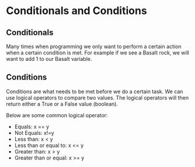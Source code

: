 # Conditionals and Conditions

## Conditionals

Many times when programming we only want to perform a certain action when a certain condition is met. For example if we see a Basalt rock, we will want to add 1 to our Basalt variable.

## Conditions

Conditions are what needs to be met before we do a certain task. We can use logical operators to compare two values. The logical operators will then return either a True or a False value (boolean).

Below are some common logical operator:

- Equals: x == y
- Not Equals: x!=y
- Less than: x < y
- Less than or equal to: x <= y
- Greater than: x > y
- Greater than or equal: x >= y

